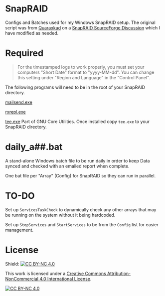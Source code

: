 # SnapRAID
Configs and Batches used for my Windows SnapRAID setup.
The original script was from [Quaraxkad](https://sourceforge.net/u/quaraxkad/profile/) on a [SnapRAID SourceForge Discussion](https://sourceforge.net/p/snapraid/discussion/1677233/thread/c7ec47b8/#575f) which I have modified as needed.

# Required
> For the timestamped logs to work properly, you must set your computers "Short Date" format to "yyyy-MM-dd". You can change this setting under "Region and Language" in the "Control Panel".

The following programs will need to be in the root of your SnapRAID directory.

[mailsend.exe](https://github.com/muquit/mailsend)

[rxrepl.exe](https://sites.google.com/site/regexreplace/)

[tee.exe](https://gnuwin32.sourceforge.net/packages/coreutils.htm) Part of GNU Core Utilities. Once installed copy `tee.exe` to your SnapRAID directory.


# daily_a##.bat
A stand-alone Windows batch file to be run daily in order to keep Data synced and checked with an emailed report when complete.

One bat file per "Array" (Config) for SnapRAID so they can run in parallel.

# TO-DO
Set up `ServicesTaskCheck` to dynamically check any other arrays that may be running on the system without it being hardcoded.

Set up `StopServices` and `StartServices` to be from the `Config` list for easier management.

# License
Shield: [![CC BY-NC 4.0][cc-by-nc-shield]][cc-by-nc]

This work is licensed under a
[Creative Commons Attribution-NonCommercial 4.0 International License][cc-by-nc].

[![CC BY-NC 4.0][cc-by-nc-image]][cc-by-nc]

[cc-by-nc]: https://creativecommons.org/licenses/by-nc/4.0/
[cc-by-nc-image]: https://licensebuttons.net/l/by-nc/4.0/88x31.png
[cc-by-nc-shield]: https://img.shields.io/badge/License-CC%20BY--NC%204.0-lightgrey.svg
